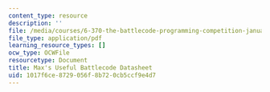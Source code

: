 ```yaml
---
content_type: resource
description: ''
file: /media/courses/6-370-the-battlecode-programming-competition-january-iap-2013/1017f6ce8729056f8b720cb5ccf9e4d7_MIT6_370IAP13_Btlecde_Dsht.pdf
file_type: application/pdf
learning_resource_types: []
ocw_type: OCWFile
resourcetype: Document
title: Max's Useful Battlecode Datasheet
uid: 1017f6ce-8729-056f-8b72-0cb5ccf9e4d7
---
```

